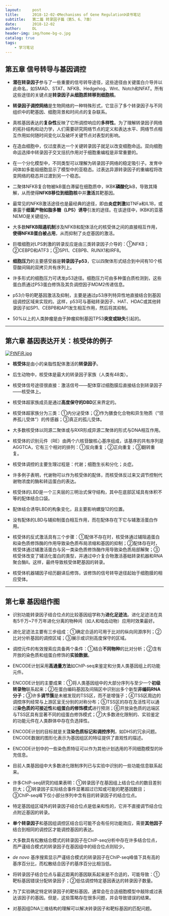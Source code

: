 ```yaml
---
layout:     post
title:      2018-12-02-《Mechanisms of Gene Regulation》读书笔记
subtitle:   第二篇 转录因子篇（第5、6、7章）
date:       2018-12-02
author:     DL
header-img: img/home-bg-o.jpg
catalog: true
tags:
    - 学习笔记
---
```


## 第五章 信号转导与基因调控

- **潜在转录因子**参与了一些重要的信号转导途径，这些途径由关键蛋白介导并以此命名，如SMAD、STAT、NFKB、Hedgehog、Wnt、Notch和NFAT。所有这些途径的关键点是**转录因子从细胞质转移到细胞核**。

- **转录因子调控网络**是生物网络的一种特殊形式，它显示了多个转录因子与不同组织中的靶基因、细胞背景和时间点的复杂联系。

- 真核基因表达的**复杂性**反映了它所调控响应的**多样性**。为了理解转录因子网络的拓扑结构和动力学，人们需要研究网络节点的定义和表达水平、网络节点相互作用如何随时间变化以及破坏关键节点对表型的影响。

- 在造血细胞中，仅过度表达一个关键转录因子就足以改变细胞命运。双向细胞命运选择中转录因子交叉拮抗作用对于细胞重编程是非常重要的。

- 在一个分化模型中，不同类型可以理解为转录因子网络的稳定吸引子。发育中间体如多能祖细胞显示了模型中的亚稳态。过表达异源转录因子的重编程将改变网络的稳态并过渡到另一个稳态。

- 二聚体NFKB复合物被lkB蛋白滞留在细胞质中，IKBK**磷酸化**lkB，导致其降解，从而使得**NFKB移位到细胞核**中并**激活**其靶基因。

- 最常见的NFKB激活途径也是最经典的途径，即由**炎症刺激**如TNFa和IL1B，或暴露于**细菌产物如脂多糖（LPS）诱导**引发的途径。在该途径中，IKBK的亚基NEMO是关键组分。

- 大多数**NFKB阻遏机制**涉及NFKB和配体活化的核受体之间的直接相互作用，**使得NFKB蛋白被占用**，从而抑制了炎症基因的激活。

- 巨噬细胞对LPS刺激的转录反应是由三类转录因子介导的：①NFKB；②CEBPD和ATF3；③SPI1、CEBPB、RUNX1和IRF8。

- **细胞压力**的主要感受器是**转录因子p53**，它以四聚体形式结合到中间有10个核苷酸间隔的双拷贝共有序列上。

- 许多形式的细胞压力可诱发p53途径。细胞压力可由多种蛋白质检测到，这些蛋白质通过P53蛋白修饰及其负调控因子MDM2传递信息。

- p53介导的靶基因激活及抑制，主要是通过p53序列特异性地直接结合到基因组调控区域来实现的。这样，p53可与基础转录因子、HAT、HDAC或其他转录因子如SP1、CEBPB和AP1发生相互作用，然后将其抑制。

- 50%以上的人类肿瘤是由于肿瘤抑制基因TP53**突变或缺失**引起的。

---

## 第六章 基因表达开关：核受体的例子

[![FtNFiR.jpg](https://s1.ax1x.com/2018/12/12/FtNFiR.jpg)](https://imgchr.com/i/FtNFiR)

- **核受体**是由小的亲脂性配体激活的**转录因子**。

- 后生动物中，核受体是最大的转录因子家族（人类有48类）。

- 核受体信号途径很直接：激活信号——配体穿过细胞膜后直接结合到转录因子——核受体上。

- 核受体超家族成员是通过**高度保守的DBD**区来界定的。

- 核受体超家族分为三类：①内分泌受体；②作为膳食化合物和异生物质（“领养孤儿受体”）的传感器；③真正的孤儿受体。

- 大多数核受体以同源二聚体或与RXR形成异源二聚体的形式与DNA相互作用。

- 核受体的识别元件（RE）由两个六核苷酸核心基序组成，该基序的共有序列是AGGTCA，它有三个相对的排列：①反向重复；②正向重复；③翻转重复。

- 核受体调控的主要生理过程是：代谢；细胞生长和分化；炎症。

- 许多例子表明，代谢物可以作为核受体的配体，而核受体反过来又调节控制代谢物浓度的酶和转运蛋白的表达。

- 核受体的LBD是一个三夹层的三明治式保守结构，其中在底部区域具有体积不等的配体结合口袋。

- 配体结合诱导LBD的构象变化，且主要影响螺旋12的位置。

- 没有配体的LBD与辅抑制蛋白相互作用，而在配体存在下它与辅激活蛋白作用。

- 核受体的反式激活具有三个步骤：①配体不存在时，核受体通过辅阻遏蛋白和染色质修饰酶的作用导致染色质布局浓缩和基因的抑制；②配体存在时，核受体通过辅激活蛋白与另一类染色质修饰酶作用导致染色质局部解聚；③核受体改变了辅活化蛋白的类型，并通过中介复合物激活基础转录机器和RNA聚合酶Ⅱ。这样，最终导致核受体靶基因的转录。

- 核受体机器辅因子经历翻译后修饰，该修饰的信号转导途径起始于细胞膜的相应受体。

---

## 第七章 基因组作图

- 识别功能转录因子结合位点的比较基因组学称为**进化足迹法**。进化足迹法在具有5千万~7千万年进化分离的物种间（如人和啮齿动物）应用时效果最好。

- 进化足迹法主要有三步组成：①确定合适的可用于比对的纵向同源序列；②比对分析基因的调控区域；③展示或识别高度保守的区域。

- 调控元件的有效搜索应具备两个条件：①结合**不同物种**的比对分析；②含有开放的染色质和组蛋白修饰的**实验数据**。

- ENCODE计划采用**高通量方法**如ChIP-seq来鉴定和分类人类基因组上的功能元件。

- ENCODE计划的主要成果：①将人类基因组中的大部分序列与至少一个**初级转录物**联系起来；②在蛋白编码基因及间隔区中识别出多个新型**非编码RNA分子**；③许多**调节簇**是未被发现的TSS区，而不是增强子；④TSS区周边的调控序列经常与上游区呈无分别的对称分布；⑤TSS区的存在及活性可以通过**染色质的可接近性**和**组蛋白的修饰模式**进行预测；⑥开放染色质的远端区与TSS区具有显著不同的组蛋白修饰模式；⑦大多数进化限制的、实验鉴定的功能元件在人类群体中存在负选择性。

- ENCODE计划的目标就是关**注染色质标记和调控序列**，如DHS的冗余问题。ENCODE数据的图形化表示为基因组区的特征提供了直观性的描述。

- ENCODE计划中的一些染色质特征可以作为其他计划选用的不同细胞模型的补充信息。

- 目前人类基因组中大多数进化限制序列已与实验中识别的一些功能信息联系起来。

- 许多ChIP-seq研究的结果表明：①转录因子在基因组上结合位点的数目差别巨大；②转录因子实际结合事件显著超过已知或可能的靶基因数目；③ChIP-seq峰下仅小部分序列中含有目的转录因子的结合位点。

- 特定基因组区域外的转录因子结合位点是低亲和性的，它并不直接调节结合位点附近基因的转录。

- **单个转录因子**和基因组调控区结合后可能不会有任何功能效应，需要**其他因子**结合到相同的调控区才能调控基因的表达。

- 大多数具有松散结合模式的转录因子在ChIP-seq分析中存在许多结合位点，而严谨结合模式的转录因子在基因组中的结合位点则较少。

- *de novo* 基序搜索显示严谨结合模式的转录因子在ChIP-seq峰值下具有高的基序百分比，而松散结合因子的基序百分比相当低。

- 将转录因子结合位点与最近距离的基因联系起来是不合适的，可能导致：①靶标基因错误分配转录因子；②低估调控特定基因表达的转录因子数量。

- 为了实验确定特定转录因子的靶标基因，通常会在合适细胞模型中敲除或过表达该因子的基因。但是，这些策略存在很多问题，并会导致错误的结果。

- 对基因组DNA三维结构的理解可以解决转录因子和靶标基因的匹配问题。
